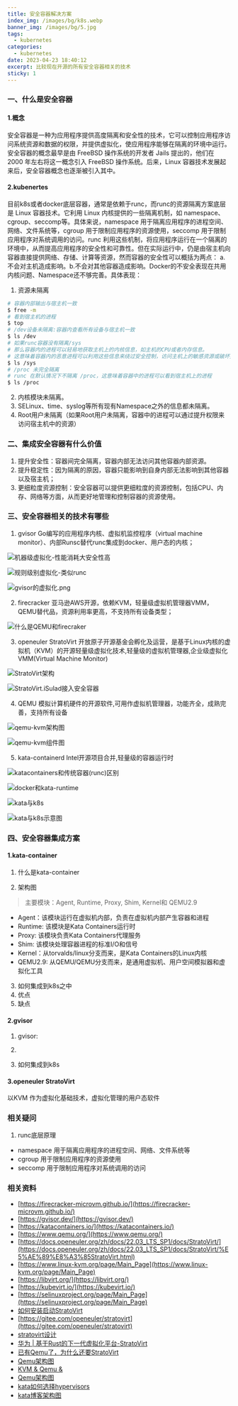 ```yaml
---
title: 安全容器解决方案
index_img: /images/bg/k8s.webp
banner_img: /images/bg/5.jpg
tags:
  - kubernetes
categories:
  - kubernetes
date: 2023-04-23 18:40:12
excerpt: 比较现在开源的所有安全容器相关的技术
sticky: 1
---
```


### 一、什么是安全容器

#### 1.概念

安全容器是一种为应用程序提供高度隔离和安全性的技术，它可以控制应用程序访问系统资源和数据的权限，并提供虚拟化，使应用程序能够在隔离的环境中运行。安全容器的概念最早是由 FreeBSD 操作系统的开发者 Jails 提出的，他们在 2000 年左右将这一概念引入 FreeBSD 操作系统。后来，Linux 容器技术发展起来后，安全容器概念也逐渐被引入其中。

#### 2.kubenertes

目前k8s或者docker底层容器，通常是依赖于runc，而runc的资源隔离方案底层是 Linux 容器技术。它利用 Linux 内核提供的一些隔离机制，如 namespace、cgroup、seccomp等。具体来说，namespace 用于隔离应用程序的进程空间、网络、文件系统等，cgroup 用于限制应用程序的资源使用，seccomp 用于限制应用程序对系统调用的访问。runc 利用这些机制，将应用程序运行在一个隔离的环境中，从而提高应用程序的安全性和可靠性。但在实际运行中，仍是由宿主机向容器直接提供网络、存储、计算等资源，然而容器的安全性可以概括为两点： a.不会对主机造成影响。b.不会对其他容器造成影响。Docker的不安全表现在共用内核问题、Namespace还不够完善。具体表现：

1. 资源未隔离
``` bash
# 容器内部输出与宿主机一致
$ free -m 
# 看到宿主机的进程
$ top
# /dev设备未隔离:容器内查看所有设备与宿主机一致
$ ls /dev
# 如果runc容器没有隔离/sys
# 那么容器内的进程可以轻易地获取主机上的内核信息，如主机的CPU或者内存信息。
# 这意味着容器内的恶意进程可以利用这些信息来绕过安全控制，访问主机上的敏感资源或破坏主机的系统
$ ls /sys
# /proc 未完全隔离
# runc 在默认情况下不隔离 /proc，这意味着容器中的进程可以看到宿主机上的进程
$ ls /proc
```
2. 内核模块未隔离。
3. SELinux、time、syslog等所有现有Namespace之外的信息都未隔离。
4. Root用户未隔离（如果Root用户未隔离，容器中的进程可以通过提升权限来访问宿主机中的资源）

### 二、集成安全容器有什么价值

1. 提升安全性：容器间完全隔离，容器内部无法访问其他容器内部资源。
2. 提升稳定性：因为隔离的原因，容器只能影响到自身内部无法影响到其他容器以及宿主机；
3. 更细粒度资源控制：安全容器可以提供更细粒度的资源控制，包括CPU、内存、网络等方面，从而更好地管理和控制容器的资源使用。

### 三、安全容器相关的技术有哪些

1. gvisor Go编写的应用程序内核、虚拟机监控程序（virtual machine monitor）、内部Runsc替代runc集成到docker、用户态的内核；

![机器级虚拟化-性能消耗大安全性高](/images/机器级虚拟化-性能消耗大安全性高.png)

![规则级别虚拟化-类似runc](/images/规则级别虚拟化.png)

![gvisor的虚拟化.png](/images/gvisor的虚拟化.png)

2. firecracker 亚马逊AWS开源，依赖KVM，轻量级虚拟机管理器VMM，QEMU替代品，资源利用率更高，不支持所有设备类型；

![什么是QEMU和firecraker](/images/什么是QEMU和firecraker.jpeg)

3. openeuler StratoVirt 开放原子开源基金会孵化及运营，是基于Linux内核的虚拟机（KVM）的开源轻量级虚拟化技术,轻量级的虚拟机管理器,企业级虚拟化VMM(Virtual Machine Monitor)

![StratoVirt架构](/images/StratoVirt-arch.jpg)

![StratoVirt.iSulad接入安全容器](/images/iSulad接入安全容器.png)

4. QEMU 模拟计算机硬件的开源软件,可用作虚拟机管理器，功能齐全，成熟完善，支持所有设备

![qemu-kvm架构图](/images/qemu-kvm架构图.png)

![qemu-kvm组件图](/images/qemu-kvm组件图.png)

5. kata-containerd Intel开源项目合并,轻量级的容器运行时

![katacontainers和传统容器(runc)区别](/images/katacontainers_traditionalvskata_diagram.jpg)

![docker和kata-runtime](/images/docker和kata-runtime.png)

![kata与k8s](/images/kata与k8s.svg)

![kata与k8s示意图](/images/katacontainers_architecture_diagram.jpg)



### 四、安全容器集成方案

#### 1.kata-container

1. 什么是kata-container

2. 架构图

> 主要模块：Agent, Runtime, Proxy, Shim, Kernel和 QEMU2.9

- Agent：该模块运行在虚拟机内部，负责在虚拟机内部产生容器和进程
- Runtime: 该模块是Kata Containers运行时
- Proxy: 该模块负责Kata Containers代理服务
- Shim: 该模块处理容器进程的标准I/O和信号
- Kernel：从torvalds/linux分支而来，是Kata Containers的Linux内核
- QEMU2.9: 从QEMU/QEMU分支而来，是通用虚拟机、用户空间模拟器和虚拟化工具

3. 如何集成到k8s之中
4. 优点
5. 缺点

#### 2.gvisor

1. gvisor:
2. 

2. 如何集成到k8s

#### 3.openeuler StratoVirt

以KVM 作为虚拟化基础技术，虚拟化管理的用户态软件


### 相关疑问

1. runc底层原理

- namespace 用于隔离应用程序的进程空间、网络、文件系统等
- cgroup 用于限制应用程序的资源使用 
- seccomp 用于限制应用程序对系统调用的访问


### 相关资料

- [https://firecracker-microvm.github.io/](https://firecracker-microvm.github.io/)  
- [https://gvisor.dev/](https://gvisor.dev/)
- [https://katacontainers.io/](https://katacontainers.io/)
- [https://www.qemu.org/](https://www.qemu.org/)
- [https://docs.openeuler.org/zh/docs/22.03_LTS_SP1/docs/StratoVirt/](https://docs.openeuler.org/zh/docs/22.03_LTS_SP1/docs/StratoVirt/%E5%AE%89%E8%A3%85StratoVirt.html)
- [https://www.linux-kvm.org/page/Main_Page](https://www.linux-kvm.org/page/Main_Page)
- [https://libvirt.org/](https://libvirt.org/)
- [https://kubevirt.io/](https://kubevirt.io/)
- [https://selinuxproject.org/page/Main_Page](https://selinuxproject.org/page/Main_Page)
- [如何安装启动StratoVirt](https://www.openeuler.org/zh/blog/wangzhigang/howToUseStratoVirt.html)
- [https://gitee.com/openeuler/stratovirt](https://gitee.com/openeuler/stratovirt)
- [stratovirt设计](https://gitee.com/openeuler/stratovirt/blob/master/docs/design.ch.md)
- [华为 | 基于Rust的下一代虚拟化平台-StratoVirt](https://rustmagazine.github.io/rust_magazine_2021/chapter_3/hw_rust_stratovirt.html)
- [已有Qemu了，为什么还要StratoVirt](https://cloud.tencent.com/developer/article/1761013)
- [Qemu架构图](https://zhuanlan.zhihu.com/p/72484589)
- [KVM & Qemu &](https://cdn.jiwenkang.com/QEMU.html)
- [Qemu架构图](https://wiki.qemu.org/Documentation/Architecture)
- [kata如何选择hypervisors](https://github.com/kata-containers/kata-containers/blob/main/docs/hypervisors.md)
- [kata博客架构图](https://github.com/kata-containers/documentation/blob/master/design/architecture.md)